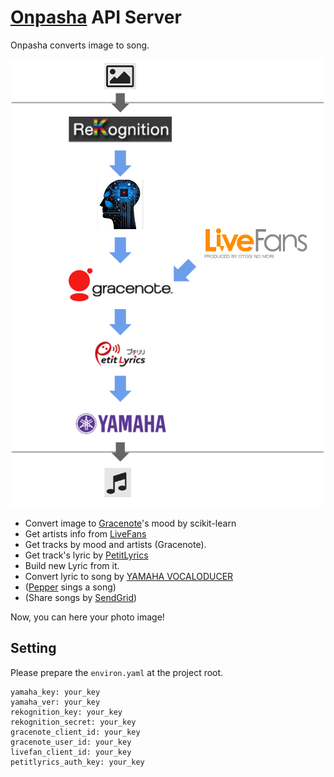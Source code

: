 # [Onpasha](http://hacklog.jp/works/3391) API Server

Onpasha converts image to song.

![architecture](./architecture.png)

* Convert image to [Gracenote](https://developer.gracenote.com/ja/web-api?language=ja)'s mood by scikit-learn
* Get artists info from [LiveFans](http://www.livefans.jp/)
* Get tracks by mood and artists (Gracenote).
* Get track's lyric by [PetitLyrics](http://petitlyrics.com/)
* Build new Lyric from it.
* Convert lyric to song by [YAMAHA VOCALODUCER](http://jp.yamaha.com/news_release/2013/13102104.html)
* ([Pepper](http://www.softbank.jp/robot/special/pepper/) sings a song)
* (Share songs by [SendGrid](https://sendgrid.kke.co.jp/))

Now, you can here your photo image!

## Setting

Please prepare the `environ.yaml` at the project root.

```
yamaha_key: your_key
yamaha_ver: your_key
rekognition_key: your_key
rekognition_secret: your_key
gracenote_client_id: your_key
gracenote_user_id: your_key
livefan_client_id: your_key
petitlyrics_auth_key: your_key
```
